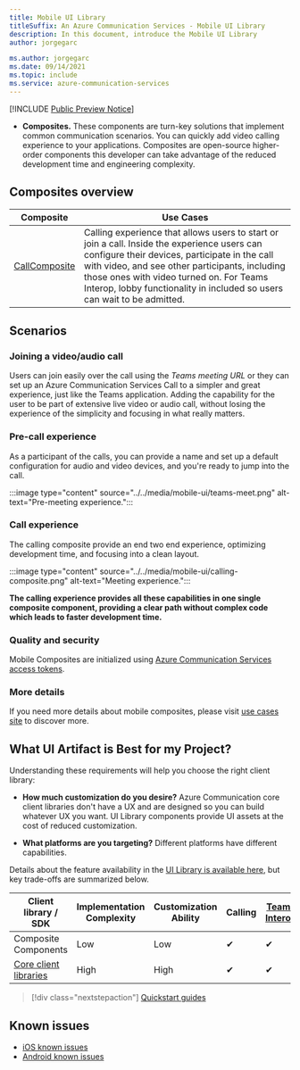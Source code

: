 ```yaml
---
title: Mobile UI Library
titleSuffix: An Azure Communication Services - Mobile UI Library
description: In this document, introduce the Mobile UI Library
author: jorgegarc

ms.author: jorgegarc
ms.date: 09/14/2021
ms.topic: include
ms.service: azure-communication-services
---
```


[!INCLUDE [Public Preview Notice](../../../includes/public-preview-include.md)]

- **Composites.** 
  These components are turn-key solutions that implement common communication scenarios. You can quickly add video calling experience to your applications. Composites are open-source higher-order components this developer can take advantage of the reduced development time and engineering complexity.

## Composites overview

| Composite                                                                   | Use Cases                                                                                                                                                                                                                                                                                                 |
| --------------------------------------------------------------------------- | ------------------------------------------------------------------------------------------------------------------------------------------------------------------------------------------------------------------------------------------------------------------------------------------------------------ |
| [CallComposite](../../../quickstarts/ui-library/get-started-composites.md)  | Calling experience that allows users to start or join a call. Inside the experience users can configure their devices, participate in the call with video, and see other participants, including those ones with video turned on. For Teams Interop, lobby functionality in included so users can wait to be admitted. |

## Scenarios

### Joining a video/audio call

Users can join easily over the call using the *Teams meeting URL* or they can set up an Azure Communication Services Call to a simpler and great experience, just like the Teams application. Adding the capability for the user to be part of extensive live video or audio call, without losing the experience of the simplicity and focusing in what really matters.

### Pre-call experience

As a participant of the calls, you can provide a name and set up a default configuration for audio and video devices, and you're ready to jump into the call.

:::image type="content" source="../../media/mobile-ui/teams-meet.png" alt-text="Pre-meeting experience.":::

### Call experience

The calling composite provide an end two end experience, optimizing development time, and focusing into a clean layout.  

:::image type="content" source="../../media/mobile-ui/calling-composite.png" alt-text="Meeting experience.":::

**The calling experience provides all these capabilities in one single composite component, providing a clear path without complex code which leads to faster development time.**

### Quality and security

Mobile Composites are initialized using [Azure Communication Services access tokens](../../../quickstarts/access-tokens.md).

### More details

If you need more details about mobile composites, please visit [use cases site](../ui-library-use-cases.md) to discover more.

## What UI Artifact is Best for my Project?

Understanding these requirements will help you choose the right client library:

- **How much customization do you desire?** Azure Communication core client libraries don't have a UX and are designed so you can build whatever UX you want. UI Library components provide UI assets at the cost of reduced customization.

- **What platforms are you targeting?** Different platforms have different capabilities.

Details about the feature availability in the [UI Library is available here](../ui-library-use-cases.md), but key trade-offs are summarized below.

| Client library / SDK  | Implementation Complexity | Customization Ability | Calling |  [Teams Interop](../../teams-interop.md) |
| --------------------- | ------------------------- | --------------------- |  ---- | ----------------------------------------------------------------------------------------------- |
| Composite Components  | Low                       | Low                   |         ✔    | ✔                                                                                               |
| [Core client libraries](../../voice-video-calling/calling-sdk-features.md#detailed-capabilities) | High                      | High                  |         ✔    | ✔                                                                                               |

> [!div class="nextstepaction"]
> [Quickstart guides](../../../quickstarts/ui-library/get-started-composites.md)

## Known issues

- [iOS known issues](https://github.com/Azure/communication-ui-toolkit-ios-pr/wiki/Known-Issues)
- [Android known issues](https://github.com/Azure/communication-ui-toolkit-android-pr/wiki/Known-Issues)